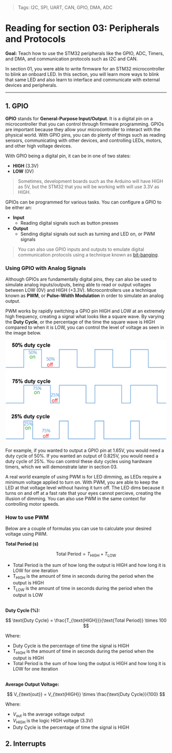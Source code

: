 > Tags: I2C, SPI, UART, CAN, GPIO, DMA, ADC

# Reading for section 03: Peripherals and Protocols

**Goal:** Teach how to use the STM32 peripherals like the GPIO, ADC, Timers, and DMA, and communication protocols such as I2C and CAN. 

In section 01, you were able to write firmware for an STM32 microcontroller to blink an onboard LED. In this section, you will learn more ways to blink that same LED and also learn to interface and communicate with external devices and peripherals.

---

## 1. GPIO

**GPIO** stands for **General-Purpose Input/Output**. It is a digital pin on a microcontroller that you can control through firmware programming. GPIOs are important because they allow your microcontroller to interact with the physical world. With GPIO pins, you can do plenty of things such as reading sensors, communicating with other devices, and controlling LEDs, motors, and other high voltage devices.

With GPIO being a digital pin, it can be in one of two states:
- **HIGH** (3.3V)
- **LOW** (0V)
> Sometimes, development boards such as the Arduino will have HIGH as 5V, but the STM32 that you will be working with will use 3.3V as HIGH.

GPIOs can be programmed for various tasks. You can configure a GPIO to be either an:
- **Input**
    - Reading digital signals such as button presses
- **Output**
    - Sending digital signals out such as turning and LED on, or PWM signals

>You can also use GPIO inputs and outputs to emulate digital communication protocols using a technique known as [bit-banging](<https://en.wikipedia.org/wiki/Bit_banging>).

### Using GPIO with Analog Signals

Although GPIOs are fundamentally digital pins, they can also be used to simulate analog inputs/outputs, being able to read or output voltages between LOW (0V) and HIGH (+3.3V). Microcontrollers use a technique known as **PWM**, or **Pulse-Width Modulation** in order to simulate an analog output.

PWM works by rapidly switching a GPIO pin HIGH and LOW at an extremely high frequency, creating a signal what looks like a square wave. By varying the **Duty Cycle**, or the percentage of the time the square wave is HIGH compared to when it is LOW, you can control the level of voltage as seen in the image below.

![alt text](../assets/3/PWMExample.png)

For example, if you wanted to output a GPIO pin at 1.65V, you would need a duty cycle of 50%. If you wanted an output of 0.825V, you would need a duty cycle of 25%. You can control these duty cycles using hardware timers, which we will demonstrate later in section 03.

A real world example of using PWM is for LED dimming, as LEDs require a minimum voltage applied to turn on. With PWM, you are able to keep the LED at that voltage level without having it turn off. The LED dims because it turns on and off at a fast rate that your eyes cannot percieve, creating the illusion of dimming. You can also use PWM in the same context for controlling motor speeds. 

### How to use PWM
Below are a couple of formulas you can use to calculate your desired voltage using PWM.

**Total Period (s)**

$$
\text{Total Period} = T_{\text{HIGH}} + T_{\text{LOW}}
$$

- $\text{Total Period}$ is the sum of how long the output is HIGH and how long it is LOW for one iteration
- $\text{T}_\text{HIGH}$ is the amount of time in seconds during the period when the output is HIGH
- $\text{T}_\text{LOW}$ is the amount of time in seconds during the period when the output is LOW

**<br>Duty Cycle (%):**

$$
\text{Duty Cycle} = \frac{T_{\text{HIGH}}}{\text{Total Period}} \times 100
$$

Where:
- $\text{Duty Cycle}$ is the percentage of time the signal is HIGH
- $\text{T}_\text{HIGH}$ is the amount of time in seconds during the period when the output is HIGH
- $\text{Total Period}$ is the sum of how long the output is HIGH and how long it is LOW for one iteration

**<br>Average Output Voltage:**

$$
V_{\text{out}} = V_{\text{HIGH}} \times \frac{\text{Duty Cycle}}{100}
$$

Where:
- $V_{\text{out}}$ is the average voltage output
- $V_{\text{HIGH}}$ is the logic HIGH voltage (3.3V)
- Duty Cycle is the percentage of time the signal is HIGH

## 2. Interrupts
